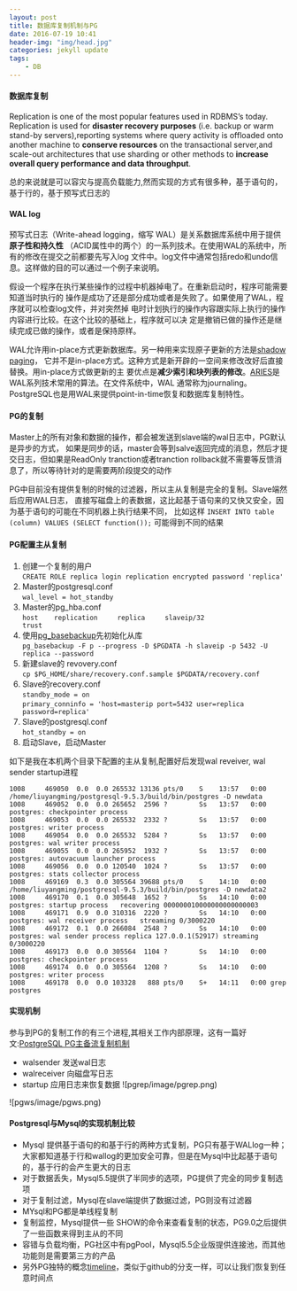 ```yaml
---
layout: post
title: 数据库复制机制与PG
date: 2016-07-19 10:41
header-img: "img/head.jpg"
categories: jekyll update
tags:
    - DB
---
```


#### 数据库复制

Replication is one of the most popular features used in RDBMS’s today.   
Replication is used for **disaster recovery purposes** (i.e. backup or warm 
stand-by servers),reporting systems where query activity is offloaded onto 
another machine to **conserve resources** on the transactional server,and scale-out 
architectures that use sharding or other methods to **increase overall 
query performance and data throughput**.   

总的来说就是可以容灾与提高负载能力,然而实现的方式有很多种，基于语句的，基于行的，基于预写式日志的

#### WAL log 

预写式日志（Write-ahead logging，缩写 WAL）是关系数据库系统中用于提供**原子性和持久性**
（ACID属性中的两个）的一系列技术。在使用WAL的系统中，所有的修改在提交之前都要先写入log
文件中。log文件中通常包括redo和undo信息。这样做的目的可以通过一个例子来说明。  

假设一个程序在执行某些操作的过程中机器掉电了。在重新启动时，程序可能需要知道当时执行的
操作是成功了还是部分成功或者是失败了。如果使用了WAL，程序就可以检查log文件，并对突然掉
电时计划执行的操作内容跟实际上执行的操作内容进行比较。在这个比较的基础上，程序就可以决
定是撤销已做的操作还是继续完成已做的操作，或者是保持原样。  

WAL允许用in-place方式更新数据库。另一种用来实现原子更新的方法是[shadow paging][shadowpages]，
它并不是in-place方式。这种方式是新开辟的一空间来修改改好后直接替换。用in-place方式做更新的主
要优点是**减少索引和块列表的修改**。[ARIES][aries]是WAL系列技术常用的算法。在文件系统中，WAL
通常称为journaling。PostgreSQL也是用WAL来提供point-in-time恢复和数据库复制特性。


#### PG的复制

Master上的所有对象和数据的操作，都会被发送到slave端的wal日志中，PG默认是异步的方式，
如果是同步的话，master会等到salve返回完成的消息，然后才提交日志，但如果是ReadOnly 
tranction或者tranction rollback就不需要等反馈消息了，所以等待针对的是需要两阶段提交的动作

PG中目前没有提供复制的时候的过滤器，所以主从复制是完全的复制。Slave端然后应用WAL日志，
直接写磁盘上的表数据，这比起基于语句来的又快又安全，因为基于语句的可能在不同机器上执行结果不同，
比如这样 `INSERT INTO table (column) VALUES (SELECT function());` 可能得到不同的结果  

#### PG配置主从复制

1. 创建一个复制的用户   
`CREATE ROLE replica login replication encrypted password 'replica'`
2. Master的postgresql.conf   
`wal_level = hot_standby`
3. Master的pg_hba.conf    
`host    replication     replica     slaveip/32                 trust`
4. 使用[pg_basebackup][pg_backup]先初始化从库   
`pg_basebackup -F p --progress -D $PGDATA -h slaveip -p 5432 -U replica --password`
5. 新建slave的 revovery.conf   
`cp $PG_HOME/share/recovery.conf.sample $PGDATA/recovery.conf`
6. Slave的recovery.conf  
`standby_mode = on  `  
`primary_conninfo = 'host=masterip port=5432 user=replica password=replica' `
7. Slave的postgresql.conf    
`hot_standby = on `
8. 启动Slave，启动Master 

如下是我在本机两个目录下配置的主从复制,配置好后发现wal reveiver, wal sender startup进程

```
1008     469050  0.0  0.0 265532 13136 pts/0    S    13:57   0:00 /home/liuyangming/postgresql-9.5.3/build/bin/postgres -D newdata
1008     469052  0.0  0.0 265652  2596 ?        Ss   13:57   0:00 postgres: checkpointer process
1008     469053  0.0  0.0 265532  2332 ?        Ss   13:57   0:00 postgres: writer process
1008     469054  0.0  0.0 265532  5284 ?        Ss   13:57   0:00 postgres: wal writer process
1008     469055  0.0  0.0 265952  1932 ?        Ss   13:57   0:00 postgres: autovacuum launcher process
1008     469056  0.0  0.0 120540  1024 ?        Ss   13:57   0:00 postgres: stats collector process
1008     469169  0.3  0.0 305564 39688 pts/0    S    14:10   0:00 /home/liuyangming/postgresql-9.5.3/build/bin/postgres -D newdata2
1008     469170  0.1  0.0 305648  1652 ?        Ss   14:10   0:00 postgres: startup process   recovering 000000010000000000000003
1008     469171  0.9  0.0 310316  2220 ?        Ss   14:10   0:00 postgres: wal receiver process   streaming 0/3000220
1008     469172  0.1  0.0 266084  2548 ?        Ss   14:10   0:00 postgres: wal sender process replica 127.0.0.1(52917) streaming 0/3000220
1008     469173  0.0  0.0 305564  1104 ?        Ss   14:10   0:00 postgres: checkpointer process
1008     469174  0.0  0.0 305564  1208 ?        Ss   14:10   0:00 postgres: writer process
1008     469178  0.0  0.0 103328   888 pts/0    S+   14:11   0:00 grep postgres
```

#### 实现机制

参与到PG的复制工作的有三个进程,其相关工作内部原理，这有一篇好文:[PostgreSQL PG主备流复制机制][standby1]

+ walsender 发送wal日志
+ walreceiver 向磁盘写日志
+ startup 应用日志来恢复数据
![pgrep/image/pgrep.png)

![pgws/image/pgws.png)

#### Postgresql与Mysql的实现机制比较

+ Mysql 提供基于语句的和基于行的两种方式复制，PG只有基于WALlog一种；  
大家都知道基于行和wallog的更加安全可靠，但是在Mysql中比起基于语句的，基于行的会产生更大的日志
+ 对于数据丢失，Mysql5.5提供了半同步的选项，PG提供了完全的同步复制选项
+ 对于复制过滤，Mysql在slave端提供了数据过滤，PG则没有过滤器
+ MYsql和PG都是单线程复制
+ 复制监控，Mysql提供一些 SHOW的命令来查看复制的状态，PG9.0之后提供了一些函数来得到主从的不同
+ 容错与负载均衡，PG社区中有pgPool，Mysql5.5企业版提供连接池，而其他功能则是需要第三方的产品
+ 另外PG独特的概念[timeline][timeline]，类似于github的分支一样，可以让我们恢复到任意时间点


[shadowpages]: https://www.quora.com/What-is-shadow-paging-in-dbms
[aries]: https://github.com/kingshaohua/aries/blob/master/aries_01_02.md
[standby]: https://www.postgresql.org/docs/current/static/warm-standby.html
[standby1]: https://yq.aliyun.com/articles/163#
[pg_backup]: http://www.postgres.cn/docs/9.4/app-pgbasebackup.html
[timeline]: https://yq.aliyun.com/articles/234?spm=5176.8091938.0.0.Q4Hr60
